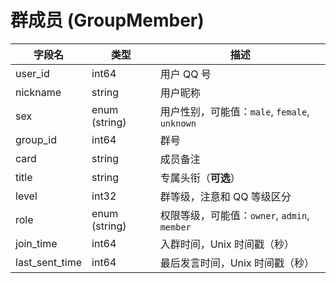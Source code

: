 # 群成员 (GroupMember)
| 字段名 | 类型 | 描述 |
| --- | --- | --- |
| user_id | int64 | 用户 QQ 号 |
| nickname | string | 用户昵称 |
| sex | enum (string) | 用户性别，可能值：`male`, `female`, `unknown` |
| group_id | int64 | 群号 |
| card | string | 成员备注 |
| title | string | 专属头衔（**可选**） |
| level | int32 | 群等级，注意和 QQ 等级区分 |
| role | enum (string) | 权限等级，可能值：`owner`, `admin`, `member` |
| join_time | int64 | 入群时间，Unix 时间戳（秒） |
| last_sent_time | int64 | 最后发言时间，Unix 时间戳（秒） |

